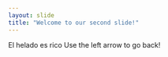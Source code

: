 ```yaml
---
layout: slide
title: "Welcome to our second slide!"
---
```

El helado es rico 
Use the left arrow to go back!
